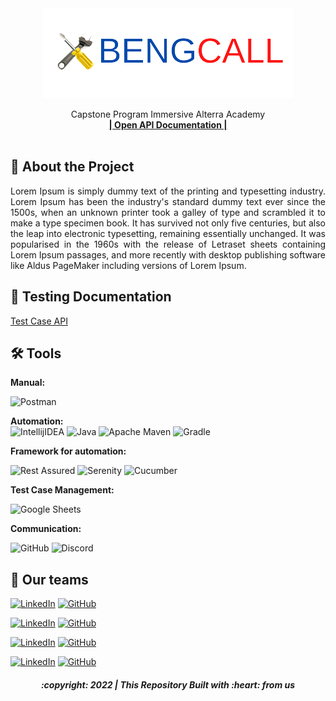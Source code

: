 <div align="center">
  <a href="https://github.com/ALTA-Bringeee-Group1/Bringeee-API">
    <img src="./bc.png" width="400" height="144">
  </a>

  <p align="center">
    Capstone Program Immersive Alterra Academy
    <br />
    <a href="https://app.swaggerhub.com/apis-docs/9tw/Bengcall/1.0.0#/"><strong>| Open API Documentation |</strong></a>
    <br />
    <br />
  </p>
</div>

## 📑 About the Project

<p align="justify">Lorem Ipsum is simply dummy text of the printing and typesetting industry. Lorem Ipsum has been the industry's standard dummy text ever since the 1500s, when an unknown printer took a galley of type and scrambled it to make a type specimen book. It has survived not only five centuries, but also the leap into electronic typesetting, remaining essentially unchanged. It was popularised in the 1960s with the release of Letraset sheets containing Lorem Ipsum passages, and more recently with desktop publishing software like Aldus PageMaker including versions of Lorem Ipsum.</p>

## 📓 Testing Documentation
[Test Case API](https://docs.google.com/spreadsheets/d/1PiTyEaUEnev3VWnekC4_H_NPv4qrIAJJvtHs6haPhmU/edit?usp=sharing)
<!--
## 📝 Reports
#### Login
![report-api-login](https://user-images.githubusercontent.com/68207916/186056420-bf4e443d-2e33-45e8-a07c-ac6757ceb643.png)

#### Register
![report-api-register](https://user-images.githubusercontent.com/68207916/186057740-8d5ea020-f722-4d6e-a8ba-098efb53426c.png)

#### Chats
![report-api-chats](https://user-images.githubusercontent.com/68207916/186059526-aa1641ed-12c8-47c1-9eae-e8f9aa9daa73.png)
-->

## 🛠 Tools
**Manual:**

![Postman](https://img.shields.io/badge/Postman-FF6C37?style=for-the-badge&logo=postman&logoColor=white)

**Automation:**  
![IntellijIDEA](https://img.shields.io/badge/IntelliJIDEA-000000.svg?style=for-the-badge&logo=intellij-idea&logoColor=white)
![Java](https://img.shields.io/badge/java-%23ED8B00.svg?style=for-the-badge&logo=java&logoColor=white)
![Apache Maven](https://img.shields.io/badge/Apache%20Maven-C71A36?style=for-the-badge&logo=Apache%20Maven&logoColor=white)
![Gradle](https://img.shields.io/badge/Gradle-02303A.svg?style=for-the-badge&logo=Gradle&logoColor=white)

**Framework for automation:**

![Rest Assured](https://img.shields.io/badge/-rest%20assured-000000?style=for-the-badge&logo=rest-assured&logoColor=black)
![Serenity](https://img.shields.io/badge/-serenity-16a67a?style=for-the-badge&logo=serenity&logoColor=black)
![Cucumber](https://img.shields.io/badge/-cucumber-4bc47b?style=for-the-badge&logo=cucumber&logoColor=black)

**Test Case Management:**  

![Google Sheets](https://img.shields.io/badge/-Google%20sheets-4bc47b?style=for-the-badge&logoColor=black)

**Communication:**  

![GitHub](https://img.shields.io/badge/github%20Project-%23121011.svg?style=for-the-badge&logo=github&logoColor=white)
![Discord](https://img.shields.io/badge/Discord-%237289DA.svg?style=for-the-badge&logo=discord&logoColor=white)


## 📱 Our teams

  [![LinkedIn](https://img.shields.io/badge/-Luqman%20Hanung%20Asidiq-white?style=for-the-badge&logo=linkedin&logoColor=blue)](https://www.linkedin.com/in/luqman-hanung-asidiq/)
  [![GitHub](https://img.shields.io/badge/-Luqman%20Hanung%20Asidiq-white?style=for-the-badge&logo=github&logoColor=black)]([https://github.com/Luqmanhanung])

  [![LinkedIn](https://img.shields.io/badge/-Rahdian%20Abdi-white?style=for-the-badge&logo=linkedin&logoColor=blue)](https://www.linkedin.com/in/rahdianabdi/)
  [![GitHub](https://img.shields.io/badge/-Rahdian%20Abdi-white?style=for-the-badge&logo=github&logoColor=black)]([https://github.com/rahdian-abdi])

  [![LinkedIn](https://img.shields.io/badge/-Panji%20Eka%20Sukmana-white?style=for-the-badge&logo=linkedin&logoColor=blue)](https://www.linkedin.com/in/panji-eka-sukmana-3b478512b/)
  [![GitHub](https://img.shields.io/badge/-Panji%20Eka%20Sukmana-white?style=for-the-badge&logo=github&logoColor=black)]([https://github.com/panjiekasukmana])

  [![LinkedIn](https://img.shields.io/badge/-Riovaldo%20Todoan%20Sihombing-white?style=for-the-badge&logo=linkedin&logoColor=blue)](https://www.linkedin.com/in/todoantodoan/)
  [![GitHub](https://img.shields.io/badge/-Riovaldo%20Todoan%20Sihombing-white?style=for-the-badge&logo=github&logoColor=black)]([https://github.com/eltodoan])

<h5>
<p align="center">:copyright: 2022 | This Repository Built with :heart: from us</p>
</h5>
